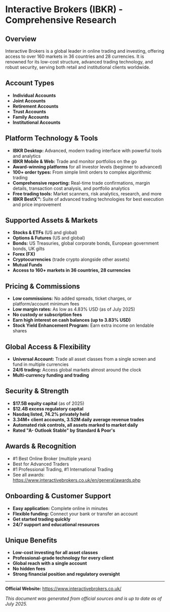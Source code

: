 # Interactive Brokers (IBKR) - Comprehensive Research

## Overview
Interactive Brokers is a global leader in online trading and investing, offering access to over 160 markets in 36 countries and 28 currencies. It is renowned for its low-cost structure, advanced trading technology, and robust security, serving both retail and institutional clients worldwide.

## Account Types
- **Individual Accounts**
- **Joint Accounts**
- **Retirement Accounts**
- **Trust Accounts**
- **Family Accounts**
- **Institutional Accounts**

## Platform Technology & Tools
- **IBKR Desktop:** Advanced, modern trading interface with powerful tools and analytics
- **IBKR Mobile & Web:** Trade and monitor portfolios on the go
- **Award-winning platforms** for all investor levels (beginner to advanced)
- **100+ order types:** From simple limit orders to complex algorithmic trading
- **Comprehensive reporting:** Real-time trade confirmations, margin details, transaction cost analysis, and portfolio analytics
- **Free trading tools:** Market scanners, risk analytics, research, and more
- **IBKR BestX™:** Suite of advanced trading technologies for best execution and price improvement

## Supported Assets & Markets
- **Stocks & ETFs** (US and global)
- **Options & Futures** (US and global)
- **Bonds:** US Treasuries, global corporate bonds, European government bonds, UK gilts
- **Forex (FX)**
- **Cryptocurrencies** (trade crypto alongside other assets)
- **Mutual Funds**
- **Access to 160+ markets in 36 countries, 28 currencies**

## Pricing & Commissions
- **Low commissions:** No added spreads, ticket charges, or platform/account minimum fees
- **Low margin rates:** As low as 4.83% USD (as of July 2025)
- **No custody or subscription fees**
- **Earn high interest on cash balances (up to 3.83% USD)**
- **Stock Yield Enhancement Program:** Earn extra income on lendable shares

## Global Access & Flexibility
- **Universal Account:** Trade all asset classes from a single screen and fund in multiple currencies
- **24/6 trading:** Access global markets almost around the clock
- **Multi-currency funding and trading**

## Security & Strength
- **$17.5B equity capital** (as of 2025)
- **$12.4B excess regulatory capital**
- **Nasdaq listed, 74.2% privately held**
- **3.34M+ client accounts, 3.52M daily average revenue trades**
- **Automated risk controls, all assets marked to market daily**
- **Rated "A- Outlook Stable" by Standard & Poor's**

## Awards & Recognition
- #1 Best Online Broker (multiple years)
- Best for Advanced Traders
- #1 Professional Trading, #1 International Trading
- See all awards: https://www.interactivebrokers.co.uk/en/general/awards.php

## Onboarding & Customer Support
- **Easy application:** Complete online in minutes
- **Flexible funding:** Connect your bank or transfer an account
- **Get started trading quickly**
- **24/7 support and educational resources**

## Unique Benefits
- **Low-cost investing for all asset classes**
- **Professional-grade technology for every client**
- **Global reach with a single account**
- **No hidden fees**
- **Strong financial position and regulatory oversight**

---
**Official Website:** https://www.interactivebrokers.co.uk/

*This document was generated from official sources and is up to date as of July 2025.*
